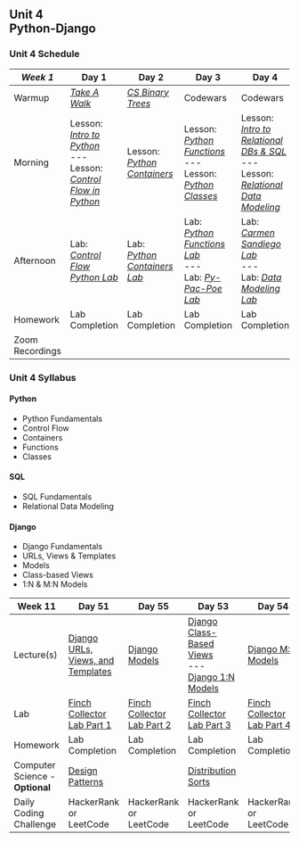 ## Unit 4 <br> Python-Django

### Unit 4 Schedule
| ***Week 1*** | Day 1 | Day 2 | Day 3 | Day 4 | Day 5 |
| -- | -- | -- | -- | -- | -- |
| Warmup | [*Take A Walk*](https://www.codewars.com/kata/54da539698b8a2ad76000228/train/javascript) | [*CS Binary Trees*](/computer-science/10-binary-trees-and-tries/) | Codewars | Codewars | [*CS Graphs*](/computer-science/11-graphs/) |
| Morning | Lesson: [*Intro to Python*](/Unit_4/1-python/1.1-intro-python.md)<br>---<br>Lesson: [*Control Flow in Python*](/Unit_4/1-python/1.2-python-control-flow.md) | Lesson: [*Python Containers*](/Unit_4/1-python/1.3-python-containers.md) | Lesson: [*Python Functions*](/Unit_4/1-python/1.4-python-functions.md)<br>---<br>Lesson: [*Python Classes*](/Unit_4/1-python/1.5-python-classes.md) | Lesson: [*Intro to Relational DBs & SQL*](/Unit_4/2-sql-databases/2.1-intro-sql.md)<br>---<br>Lesson: [*Relational Data Modeling*](/Unit_4/2-sql-databases/2.2-relational-data-modeling.md) | Lesson: [*Intro to Django*](/Unit_4/3-django/3.1-intro-django.md) |
| Afternoon | Lab: [*Control Flow Python Lab*](/Unit_4/1-python/1.2-python-control-flow.md) | Lab: [*Python Containers Lab*](/Unit_4/1-python/1.3.1-containers-lab.md) | Lab: [*Python Functions Lab*](/Unit_4/1-python/1.4.1-python-functions-lab.md)<br>---<br>Lab: [*Py-Pac-Poe Lab*](/Unit_4/1-python/1.6-optional-py-pac-poe-lab.md) | Lab: [*Carmen Sandiego Lab*](/Unit_4/2-sql-databases/2.1.1-sql-lab.md)<br>---<br>Lab: [*Data Modeling Lab*](/Unit_4/2-sql-databases/2.2.1-optional-data-modeling-lab.md) | Lab: [*Django Tutorial*](https://docs.djangoproject.com/en/4.1/intro/tutorial01/) |
| Homework | Lab Completion | Lab Completion | Lab Completion | Lab Completion | Lab Completion |
| Zoom Recordings |  |  |  |  |  |

### Unit 4 Syllabus

#### Python
- Python Fundamentals
- Control Flow
- Containers
- Functions
- Classes
  
#### SQL
- SQL Fundamentals
- Relational Data Modeling
  
#### Django
- Django Fundamentals
- URLs, Views & Templates
- Models
- Class-based Views
- 1:N & M:N Models

| Week 11 | Day 51 | Day 55 | Day 53 | Day 54 | Day 55 |
| -- | -- | -- | -- | -- | -- |
| Lecture(s) | [Django URLs, Views, and Templates](/Unit_4/3-django/3.2-django-urls-views-templates.md) | [Django Models](/Unit_4/3-django/3.3-django-models.md) | [Django Class-Based Views](/Unit_4/3-django/3.4-django-class-based-views.md)<br>---<br>[Django 1:N Models](/Unit_4/3-django/3.5-django-one-to-many-models.md) | [Django M:N Models](/Unit_4/3-django/3.6-django-many-to-many-models.md) | [Uploading Images to S3 in Django](/Unit_4/3-django/3.7-uploading-images-s3-django.md)<br>---<br>[Django Authentication](/Unit_4/3-django/3.8-django-authentication.md) |
| Lab | [Finch Collector Lab Part 1](/Unit_4/3-django/3.2.1-finch-collector-lab-part-1.md) | [Finch Collector Lab Part 2](/Unit_4/3-django/3.3.1-finch-collector-lab-part-2.md) | [Finch Collector Lab Part 3](/Unit_4/3-django/3.4.1-finch-collector-lab-part-3.md) | [Finch Collector Lab Part 4](/Unit_4/3-django/3.5.1-finch-collector-lab-part-4.md) | [Finch Collector Lab Part 5](/Unit_4/3-django/3.6.1-finch-collector-lab-part-5.md) |
| Homework | Lab Completion | Lab Completion | Lab Completion | Lab Completion | Lab Completion |
| Computer Science - **Optional** | [Design Patterns](/computer-science/extra-modules/design-patterns/) | []() | [Distribution Sorts](/computer-science/extra-modules/distribution-sorts/) | []() | [Sets](/computer-science/extra-modules/sets/) |
| Daily Coding Challenge | HackerRank or LeetCode | HackerRank or LeetCode | HackerRank or LeetCode | HackerRank or LeetCode | HackerRank or LeetCode |
